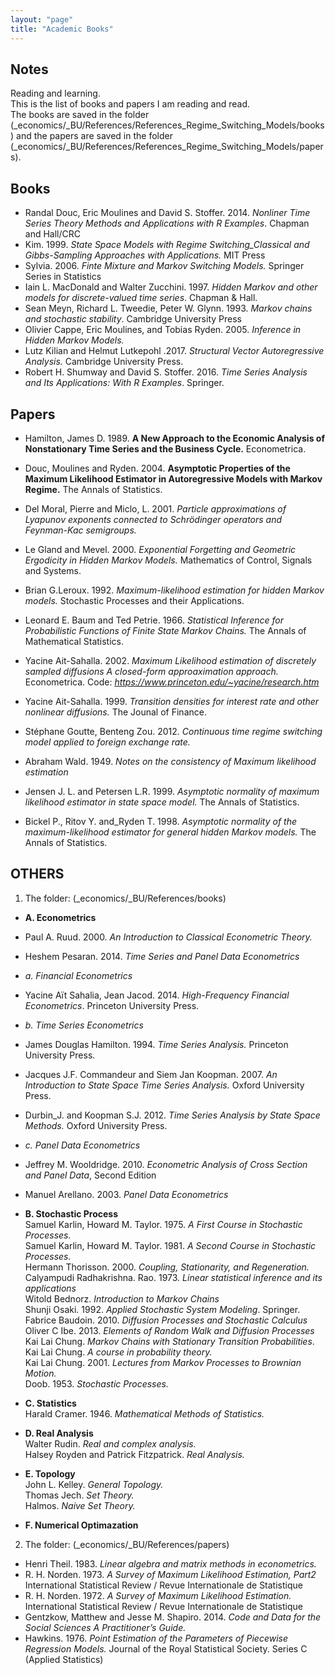 ```yaml
---
layout: "page"
title: "Academic Books"
---
```

## Notes
Reading and learning.  
This is the list of books and papers I am reading and read.  
The books are saved in the folder (\_economics/\_BU/References/References_Regime_Switching_Models/books) and the papers are saved in the folder (\_economics/\_BU/References/References_Regime_Switching_Models/papers).

## Books
- Randal Douc, Eric Moulines and David S. Stoffer. 2014. *Nonliner Time Series Theory  Methods and Applications with R Examples*. Chapman and Hall/CRC
- Kim. 1999. *State Space Models with Regime Switching_Classical and Gibbs-Sampling Approaches with Applications.* MIT Press
- Sylvia. 2006. *Finte Mixture and Markov Switching Models.* Springer Series in Statistics
- Iain L. MacDonald and Walter Zucchini. 1997. *Hidden Markov and other models for discrete-valued time series*. Chapman & Hall.
- Sean Meyn, Richard L. Tweedie, Peter W. Glynn. 1993. _Markov chains and stochastic stability_. Cambridge University Press
- Olivier Cappe, Eric Moulines, and Tobias Ryden. 2005. _Inference in Hidden Markov Models._
- Lutz Kilian and Helmut Lutkepohl .2017. _Structural Vector Autoregressive Analysis._ Cambridge University Press.
- Robert H. Shumway and David S. Stoffer. 2016. _Time Series Analysis and Its Applications: With R Examples_. Springer.

## Papers
- Hamilton, James D. 1989. **A New Approach to the Economic Analysis of Nonstationary Time Series and the Business Cycle.** Econometrica.
- Douc, Moulines and Ryden. 2004. **Asymptotic Properties of the Maximum Likelihood Estimator in Autoregressive Models with Markov Regime.** The Annals of Statistics.

- Del Moral, Pierre and Miclo, L. 2001. _Particle approximations of Lyapunov exponents connected to Schrödinger operators and Feynman-Kac semigroups._
- Le Gland and Mevel. 2000. _Exponential Forgetting and Geometric Ergodicity in Hidden Markov Models._ Mathematics of Control, Signals and Systems.
- Brian G.Leroux. 1992. _Maximum-likelihood estimation for hidden Markov models._ Stochastic Processes and their Applications.
- Leonard E. Baum and Ted Petrie. 1966. _Statistical Inference for Probabilistic Functions of Finite State Markov Chains._ The Annals of Mathematical Statistics.
- Yacine Ait-Sahalla. 2002. *Maximum Likelihood estimation of discretely sampled diffusions A closed-form approaximation approach.* Econometrica. Code: *https://www.princeton.edu/~yacine/research.htm*
- Yacine Ait-Sahalla. 1999. *Transition densities for interest rate and other nonlinear diffusions.* The Jounal of Finance.
- Stéphane Goutte, Benteng Zou. 2012. *Continuous time regime switching model applied to foreign exchange
rate.*
- Abraham Wald. 1949. _Notes on the consistency of Maximum likelihood estimation_
- Jensen J. L. and Petersen L.R. 1999. _Asymptotic normality of maximum likelihood estimator in state space model._ The Annals of Statistics.
- Bickel P., Ritov Y. and_Ryden T. 1998. _Asymptotic normality of the maximum-likelihood estimator for general hidden Markov models._ The Annals of Statistics.

## OTHERS
1. The folder: (\_economics/\_BU/References/books)
- **A. Econometrics**  
- Paul A. Ruud. 2000. _An Introduction to Classical Econometric Theory._  
- Heshem Pesaran. 2014. _Time Series and Panel Data Econometrics_  

- *a. Financial Econometrics*  
- Yacine Aït Sahalia, Jean Jacod. 2014. *High-Frequency Financial Econometrics*. Princeton University Press.  

- *b. Time Series Econometrics*  
- James Douglas Hamilton. 1994. _Time Series Analysis._ Princeton University Press.  
- Jacques J.F. Commandeur and Siem Jan Koopman. 2007. _An Introduction to State Space Time Series Analysis._ Oxford University Press.  
- Durbin_J. and Koopman S.J. 2012. _Time Series Analysis by State Space Methods._ Oxford University Press.  

- *c. Panel Data Econometrics*  
- Jeffrey M. Wooldridge. 2010. _Econometric Analysis of Cross Section and Panel Data_, Second Edition  
- Manuel Arellano. 2003. _Panel Data Econometrics_

- **B. Stochastic Process**  
Samuel Karlin, Howard M. Taylor. 1975. _A First Course in Stochastic Processes._  
Samuel Karlin, Howard M. Taylor. 1981. _A Second Course in Stochastic Processes._  
Hermann Thorisson. 2000. _Coupling, Stationarity, and Regeneration._  
Calyampudi Radhakrishna. Rao. 1973. _Linear statistical inference and its applications_  
Witold Bednorz. _Introduction to Markov Chains_  
Shunji Osaki. 1992. _Applied Stochastic System Modeling_. Springer.  
Fabrice Baudoin. 2010. _Diffusion Processes and Stochastic Calculus_  
Oliver C Ibe. 2013. _Elements of Random Walk and Diffusion Processes_  
Kai Lai Chung. _Markov Chains with Stationary Transition Probabilities_.  
Kai Lai Chung. _A course in probability theory._  
Kai Lai Chung. 2001. _Lectures from Markov Processes to Brownian Motion._  
Doob. 1953. _Stochastic Processes._  

- **C. Statistics**  
Harald Cramer. 1946. _Mathematical Methods of Statistics._

- **D. Real Analysis**  
Walter Rudin. _Real and complex analysis._  
Halsey Royden and Patrick Fitzpatrick. _Real Analysis._  
 
- **E. Topology**  
John L. Kelley. _General Topology._  
Thomas Jech. _Set Theory._  
Halmos. _Naive Set Theory._

- **F. Numerical Optimazation**  


2. The folder: (\_economics/\_BU/References/papers)
- Henri Theil. 1983. _Linear algebra and matrix methods in econometrics._
-  R. H. Norden. 1973. _A Survey of Maximum Likelihood Estimation, Part2_ 
International Statistical Review / Revue Internationale de Statistique
-  R. H. Norden. 1972. _A Survey of Maximum Likelihood Estimation._ 
International Statistical Review / Revue Internationale de Statistique
- Gentzkow, Matthew and Jesse M. Shapiro. 2014. _Code and Data for the Social Sciences A Practitioner’s Guide._
- Hawkins. 1976. _Point Estimation of the Parameters of Piecewise Regression Models._ Journal of the Royal Statistical Society. Series C (Applied Statistics)




